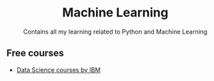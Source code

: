 <h1 align="center"> Machine Learning </h1>
<p align="center"> Contains all my learning related to Python and Machine Learning</p>

## Free courses
- [Data Science courses by IBM](/free-courses/README.md)
